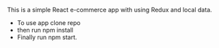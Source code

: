  
This is a simple React e-commerce app with using Redux and local data.  

* To use app clone repo
* then run npm install 
* Finally run npm start. 
